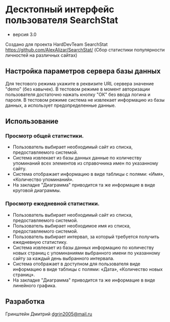 # Десктопный интерфейс пользователя SearchStat
* версия 3.0

Создано для проекта HardDevTeam SearchStat https://github.com/AlexAlizar/SearchStat/
(Сбор статистики популярности личностей на различных сайтах)

## Настройка параметров сервера базы данных
Для тестового режима укажите в реквизите URL сервера значение "demo" (без кавычек).
В тестовом режиме в момент авторизации пользователя достаточно нажать кнопку "ОК" без ввода логина и пароля.
В тестовом режиме система не извлекает информацию из базы данных, а использует предопределенные данные.

## Использование
### Просмотр общей статистики.
* Пользователь выбирает необходимый сайт из списка, предоставляемого системой.
* Система извлекает из базы данных данные по количеству упоминаний всех элементов из справочника имен по указанному сайту.
* Система отображает информацию в виде таблицы с полями: «Имя», «Количество упоминаний».
* На закладке "Диаграмма" приводится та же информацие в виде круговой диаграммы.
### Просмотр ежедневной статистики.
* Пользователь выбирает необходимый сайт из списка, предоставляемого системой.
* Пользователь выбирает необходимое имя из списка, предоставляемого системой.
* Пользователь выбирает интервал, за который требуется получить ежедневную статистику.
* Система извлекает из базы данных информацию по количеству новых страниц с упоминаниями выбранного имени по указанному сайту за каждый день выбранного интервала.
* Система отображает в доступном для пользователя виде информацию в виде таблицы с полями: «Дата», «Количество новых страниц».
* На закладке "Диаграмма" приводится та же информацие в виде линейного графика.

## Разработка
Гринштейн Дмитрий
dgrin2005@mail.ru
